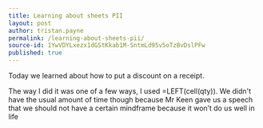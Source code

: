 ```yaml
---
title: Learning about sheets PII
layout: post
author: tristan.payne
permalink: /learning-about-sheets-pii/
source-id: 1YwVDYLxezx1dGStKkab1M-SntmLd95v5oTzBvDslPFw
published: true
---
```

Today we learned about how to put a discount on a receipt. 

The way I did it was one of a few ways, I used =LEFT(cell(qty)). We didn't have the usual amount of time though because Mr Keen gave us a speech that we should not have a certain mindframe because it won’t do us well in life

